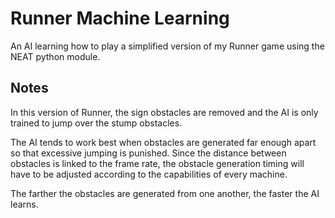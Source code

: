 # Runner Machine Learning

An AI learning how to play a simplified version of my Runner game using the NEAT python module.

## Notes

In this version of Runner, the sign obstacles are removed and the AI is only trained to jump over the stump obstacles.

The AI tends to work best when obstacles are generated far enough apart so that excessive jumping is punished. 
Since the distance between obstacles is linked to the frame rate, the obstacle generation timing will have to be adjusted according to the
capabilities of every machine.

The farther the obstacles are generated from one another, the faster the AI learns.
